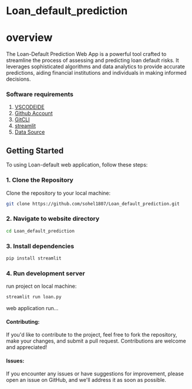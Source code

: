 # Loan_default_prediction

# overview
The Loan-Default Prediction Web App is a powerful tool crafted to streamline the process of assessing and predicting loan default risks. It leverages sophisticated algorithms and data analytics to provide accurate predictions, aiding financial institutions and individuals in making informed decisions.

### Software requirements

1. [VSCODEIDE](https://code.visualstudio.com/)
3. [Github Account](https://github.com/)
4. [GitCLI](https://git-scm.com/downloads)
5. [streamlit](https://streamlit.io/cloud)
6. [Data Source](https://drive.google.com/file/d/1WFvu8dnVwZV5WuluHFS_eCMJv3qOaXr1/view)

## Getting Started

To using Loan-default web application, follow these steps:

### 1. Clone the Repository
Clone the repository to your local machine:

```bash
git clone https://github.com/sohel1807/Loan_default_prediction.git
```
### 2. Navigate to website directory

```bash
cd Loan_default_prediction
```
### 3. Install dependencies

```bash
pip install streamlit
```
### 4. Run development server
run project on local machine:

```bash
streamlit run loan.py
```
web application run...

#### Contributing:

If you'd like to contribute to the project, feel free to fork the repository, make your changes, and submit a pull request. Contributions are welcome and appreciated!

#### Issues:

If you encounter any issues or have suggestions for improvement, please open an issue on GitHub, and we'll address it as soon as possible.
